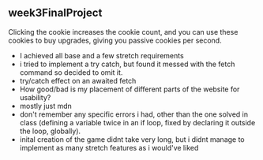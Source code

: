 ## week3FinalProject

Clicking the cookie increases the cookie count, and you can use these cookies to buy upgrades, giving you passive cookies per second.

- I achieved all base and a few stretch requirements
- i tried to implement a try catch, but found it messed with the fetch command so decided to omit it.
- try/catch effect on an awaited fetch
- How good/bad is my placement of different parts of the website for usability?
- mostly just mdn
- don't remember any specific errors i had, other than the one solved in class (defining a variable twice in an if loop, fixed by declaring it outside the loop, globally).
- inital creation of the game didnt take very long, but i didnt manage to implement as many stretch features as i would've liked
